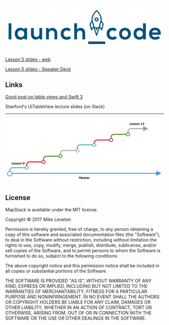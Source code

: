 <img src="https://raw.githubusercontent.com/Leveton/MapStack/master/images/launchCode.png" alt="TSNavigationStripView examples" />

[Lesson 5 slides - web](https://docs.google.com/presentation/d/11gGCi_3xAaW5P5DVkpaKrHvKsgZEoN2XWlSFaorFQtk/pub?start=false&loop=false&delayms=3000)

[Lesson 5 slides - Speaker Deck](https://speakerdeck.com/leveton/mapswift-lesson-5)


## Links 

[Good post on table views and Swift 3](https://blog.thomasdurand.fr/swift3/ios/2016/08/07/ios-basics-tableview-setup.html)

Stanford's UITableView lecture slides (on Slack)

<hr />

<img src="https://raw.githubusercontent.com/Leveton/MapSwift/lesson0/images/BranchFlow.png" alt="TSNavigationStripView examples" />


## License

MapStack is available under the MIT license.

Copyright © 2017 Mike Leveton

Permission is hereby granted, free of charge, to any person obtaining a copy of this software and associated documentation files (the "Software"), to deal in the Software without restriction, including without limitation the rights to use, copy, modify, merge, publish, distribute, sublicense, and/or sell copies of the Software, and to permit persons to whom the Software is furnished to do so, subject to the following conditions:

The above copyright notice and this permission notice shall be included in all copies or substantial portions of the Software.

THE SOFTWARE IS PROVIDED "AS IS", WITHOUT WARRANTY OF ANY KIND, EXPRESS OR IMPLIED, INCLUDING BUT NOT LIMITED TO THE WARRANTIES OF MERCHANTABILITY, FITNESS FOR A PARTICULAR PURPOSE AND NONINFRINGEMENT. IN NO EVENT SHALL THE AUTHORS OR COPYRIGHT HOLDERS BE LIABLE FOR ANY CLAIM, DAMAGES OR OTHER LIABILITY, WHETHER IN AN ACTION OF CONTRACT, TORT OR OTHERWISE, ARISING FROM, OUT OF OR IN CONNECTION WITH THE SOFTWARE OR THE USE OR OTHER DEALINGS IN THE SOFTWARE.